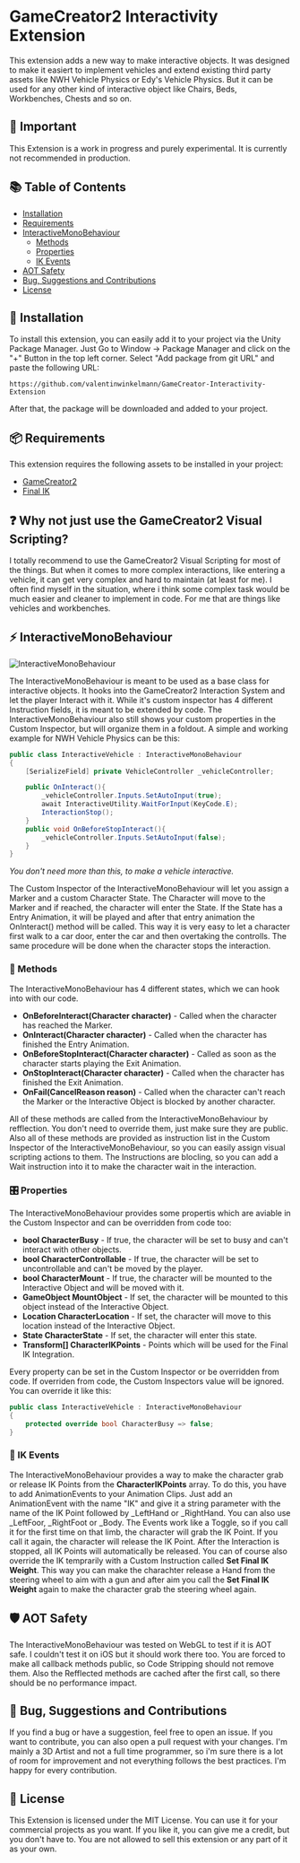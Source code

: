 # GameCreator2 Interactivity Extension
This extension adds a new way to make interactive objects. It was designed to make it easiert to implement vehicles and extend existing third party assets like NWH Vehicle Physics or Edy's Vehicle Physics. But it can be used for any other kind of interactive object like Chairs, Beds, Workbenches, Chests and so on.

## 🚨 Important
This Extension is a work in progress and purely experimental. It is currently not recommended in production.

## 📚 Table of Contents
- [Installation](#-installation)
- [Requirements](#-requirements)
- [InteractiveMonoBehaviour](#-interactivemonobehaviour)
  - [Methods](#-methods)
  - [Properties](#-properties)
  - [IK Events](#-ik-events)
- [AOT Safety](#-aot-safety)
- [Bug, Suggestions and Contributions](#-bug-suggestions-and-contributions)
- [License](#-license)

## 💾 Installation
To install this extension, you can easily add it to your project via the Unity Package Manager. Just Go to Window -> Package Manager and click on the "+" Button in the top left corner. Select "Add package from git URL" and paste the following URL:
```
https://github.com/valentinwinkelmann/GameCreator-Interactivity-Extension
```
After that, the package will be downloaded and added to your project.

## 📦 Requirements
This extension requires the following assets to be installed in your project:
- [GameCreator2](https://assetstore.unity.com/packages/tools/game-toolkits/game-creator-2-203069)
- [Final IK](https://assetstore.unity.com/packages/tools/animation/final-ik-14290)

## ❓ Why not just use the GameCreator2 Visual Scripting?
I totally recommend to use the GameCreator2 Visual Scripting for most of the things. But when it comes to more complex interactions, like entering a vehicle, it can get very complex and hard to maintain (at least for me). I often find myself in the situation, where i think some complex task would be much easier and cleaner to implement in code. For me that are things like vehicles and workbenches.

## ⚡ InteractiveMonoBehaviour
![InteractiveMonoBehaviour]("/.GithubDocumentation~/Inspector_01.png")

The InteractiveMonoBehaviour is meant to be used as a base class for interactive objects. It hooks into the GameCreator2 Interaction System and let the player Interact with it. While it's custom inspector has 4 different Instruction fields, it is meant to be extended by code. The InteractiveMonoBehaviour also still shows your custom properties in the Custom Inspector, but will organize them in a foldout.
A simple and working example for NWH Vehicle Physics can be this:
```csharp
public class InteractiveVehicle : InteractiveMonoBehaviour
{
    [SerializeField] private VehicleController _vehicleController;

    public OnInteract(){
        _vehicleController.Inputs.SetAutoInput(true);
        await InteractiveUtility.WaitForInput(KeyCode.E);
        InteractionStop();
    }
    public void OnBeforeStopInteract(){
        _vehicleController.Inputs.SetAutoInput(false);
    }
}
```
*You don't need more than this, to make a vehicle interactive.*

The Custom Inspector of the InteractiveMonoBehaviour will let you assign a Marker and a custom Character State. The Character will move to the Marker and if reached, the character will enter the State. If the State has a Entry Animation, it will be played and after that entry animation the OnInteract() method will be called. This way it is very easy to let a character first walk to a car door, enter the car and then overtaking the controlls. The same procedure will be done when the character stops the interaction.
### 🔌 Methods
The InteractiveMonoBehaviour has 4 different states, which we can hook into with our code.
- **OnBeforeInteract(Character character)** - Called when the character has reached the Marker.
- **OnInteract(Character character)** - Called when the character has finished the Entry Animation.
- **OnBeforeStopInteract(Character character)** - Called as soon as the character starts playing the Exit Animation.
- **OnStopInteract(Character character)** - Called when the character has finished the Exit Animation.
- **OnFail(CancelReason reason)** - Called when the character can't reach the Marker or the Interactive Object is blocked by another character.

All of these methods are called from the InteractiveMonoBehaviour by refflection. You don't need to override them, just make sure they are public. Also all of these methods are provided as instruction list in the Custom Inspector of the InteractiveMonoBehaviour, so you can easily assign visual scripting actions to them. The Instructions are blocling, so you can add a Wait instruction into it to make the character wait in the interaction.

### 🎛️ Properties
The InteractiveMonoBehaviour provides some propertis which are aviable in the Custom Inspector and can be overridden from code too:
- **bool CharacterBusy** - If true, the character will be set to busy and can't interact with other objects.
- **bool CharacterControllable** - If true, the character will be set to uncontrollable and can't be moved by the player.
- **bool CharacterMount** - If true, the character will be mounted to the Interactive Object and will be moved with it.
- **GameObject MountObject** - If set, the character will be mounted to this object instead of the Interactive Object.
- **Location CharacterLocation** - If set, the character will move to this location instead of the Interactive Object.
- **State CharacterState** - If set, the character will enter this state.
- **Transform[] CharacterIKPoints** - Points which will be used for the Final IK Integration.

Every property can be set in the Custom Inspector or be overridden from code. If overriden from code, the Custom Inspectors value will be ignored. You can override it like this:
```csharp
public class InteractiveVehicle : InteractiveMonoBehaviour
{
    protected override bool CharacterBusy => false;
}
```

### 🩻 IK Events
The InteractiveMonoBehaviour provides a way to make the character grab or release IK Points from the **CharacterIKPoints** array. To do this, you have to add AnimationEvents to your Animation Clips.
Just add an AnimationEvent with the name "IK" and give it a string parameter with the name of the IK Point followed by _LeftHand or _RightHand. You can also use _LeftFoor, _RightFoot or _Body. The Events work like a Toggle, so if you call it for the first time on that limb, the character will grab the IK Point. If you call it again, the character will release the IK Point. After the Interaction is stopped, all IK Points will automatically be released.
You can of course also override the IK temprarily with a Custom Instruction called **Set Final IK Weight**. This way you can make the charachter release a Hand from the steering wheel to aim with a gun and after aim you call the **Set Final IK Weight** again to make the character grab the steering wheel again.


## 🛡️ AOT Safety
The InteractiveMonoBehaviour was tested on WebGL to test if it is AOT safe. I couldn't test it on iOS but it should work there too. You are forced to make all callback methods public, so Code Stripping should not remove them. Also the Refflected methods are cached after the first call, so there should be no performance impact.

## 🦄 Bug, Suggestions and Contributions
If you find a bug or have a suggestion, feel free to open an issue. If you want to contribute, you can also open a pull request with your changes. I'm mainly a 3D Artist and not a full time programmer, so i'm sure there is a lot of room for improvement and not everything follows the best practices. I'm happy for every contribution.

## 📜 License
This Extension is licensed under the MIT License. You can use it for your commercial projects as you want. If you like it, you can give me a credit, but you don't have to. You are not allowed to sell this extension or any part of it as your own.